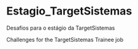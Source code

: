 # Estagio_TargetSistemas
Desafios para o estágio da TargetSistemas


Challenges for the TargetSistemas Trainee job
